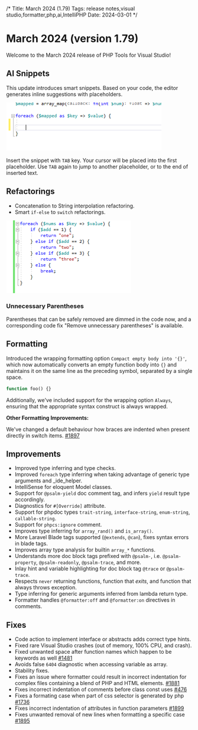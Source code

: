 /*
Title: March 2024 (1.79)
Tags: release notes,visual studio,formatter,php,ai,IntelliPHP
Date: 2024-03-01
*/

# March 2024 (version 1.79)

Welcome to the March 2024 release of PHP Tools for Visual Studio!

## AI Snippets

This update introduces smart snippets. Based on your code, the editor generates inline suggestions with placeholders.

![AI snippet with placeholders](imgs/vs-composelens-snippet.gif)

Insert the snippet with `TAB` key. Your cursor will be placed into the first placeholder. Use `TAB` again to jump to another placeholder, or to the end of inserted text.

## Refactorings

- Concatenation to String interpolation refactoring.
- Smart `if-else` to `switch` refactorings.

![refactoring](imgs/vs-switch-refactor.gif)

### Unnecessary Parentheses

Parentheses that can be safely removed are dimmed in the code now, and a corresponding code fix "Remove unnecessary parentheses" is available.

## Formatting

Introduced the wrapping formatting option `Compact empty body into '{}'`, which now automatically converts an empty function body into `{}` and maintains it on the same line as the preceding symbol, separated by a single space.

```php
function foo() {}
```

Additionally, we've included support for the wrapping option `Always`, ensuring that the appropriate syntax construct is always wrapped.

**Other Formatting Improvements:**

We've changed a default behaviour how braces are indented when present directly in switch items. [#1897](https://community.devsense.com/d/1897-custom-formating-rules)

## Improvements

- Improved type inferring and type checks.
- Improved `foreach` type inferring when taking advantage of generic type arguments and _ide_helper.
- IntelliSense for eloquent Model classes.
- Support for `@psalm-yield` doc comment tag, and infers `yield` result type accordingly.
- Diagnostics for `#[Override]` attribute.
- Support for phpdoc types `trait-string`, `interface-string`, `enum-string`, `callable-string`.
- Support for `phpcs:ignore` comment.
- Improves type inferring for `array_rand()` and `is_array()`.
- More Laravel Blade tags supported (`@extends`, `@can`), fixes syntax errors in blade tags.
- Improves array type analysis for builtin `array_*` functions.
- Understands more doc block tags prefixed with `@psalm-`, i.e. `@psalm-property`, `@psalm-readonly`, `@psalm-trace`, and more.
- Inlay hint and variable highlighting for doc block tag `@trace` or `@psalm-trace`.
- Respects `never` returning functions, function that _exits_, and function that always throws exception.
- Type inferring for generic arguments inferred from lambda return type.
- Formatter handles `@formatter:off` and `@formatter:on` directives in comments.

## Fixes

- Code action to implement interface or abstracts adds correct type hints.
- Fixed rare Visual Studio crashes (out of memory, 100% CPU, and crash).
- Fixed unwanted space after function names which happen to be keywords as well [#1481](https://community.devsense.com/d/1481-space-after-if-as-a-formatting-rule)
- Avoids false `6404` diagnostic when accessing variable as array.
- Stability fixes.
- Fixes an issue where formatter could result in incorrect indentation for complex files containing a blend of PHP and HTML elements. [#1881](https://community.devsense.com/d/1881-autoformat-on-save)
- Fixes incorrect indentation of comments before class const uses [#476](https://github.com/DEVSENSE/phptools-docs/issues/476)
- Fixes a formating case when part of css selector is generated by php [#1736](https://community.devsense.com/d/1736-auto-formatting-error-in-css)
- Fixes incorrect indentation of attributes in function parameters [#1899](https://community.devsense.com/d/1899-autoformat-attributes-indentation-in-function-parameters)
- Fixes unwanted removal of new lines when formatting a specific case [#1895](https://community.devsense.com/d/1895-php-formatting-issue)
